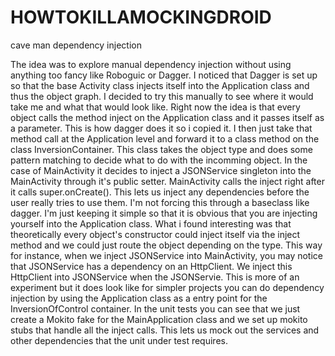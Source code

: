 HOWTOKILLAMOCKINGDROID
======================

cave man dependency injection


The idea was to explore manual dependency injection without using anything too fancy like Roboguic or Dagger.
I noticed that Dagger is set up so that the base Activity class injects itself into the Application class and thus
the object graph. I decided to try this manually to see where it would take me and what that would look like.
Right now the idea is that every object calls the method inject on the Application class and it passes itself as a parameter.
This is how dagger does it so i copied it. I then just take that method call at the Application level and forward it to 
a class method on the class InversionContainer. This class takes the object type and does some pattern matching
to decide what to do with the incomming object. In the case of MainActivity it decides to inject a JSONService singleton into 
the MainActivity through it's public setter.  MainActivity calls the inject right after it calls super.onCreate(). This lets
us inject any dependencies before the user really tries to use them. I'm not forcing this through a baseclass like dagger.
I'm just keeping it simple so that it is obvious that you are injecting yourself into the Application class.
What i found interesting was that theoretically every object's constructor could inject itself via the inject method and we
could just route the object depending on the type. This way for instance, when we inject JSONService into MainActivity, you may
notice that JSONService has a dependency on an HttpClient. We inject this HttpClient into JSONService when the JSONServie.
This is more of an experiment but it does look like for simpler projects you can do dependency injection by using
the Application class as a entry point for the InversionOfControl container. In the unit tests you can see that
we just create a Mokito fake for the MainApplication class and we set up mokito stubs that handle all the inject calls.
This lets us mock out the services and other dependencies that the unit under test requires.
